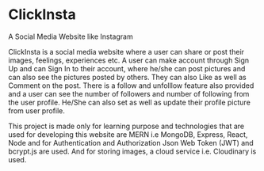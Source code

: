 # ClickInsta
A Social Media Website like Instagram

ClickInsta is a social media website where a user can share or post their images, feelings, experiences etc. A user can make account through Sign Up and can Sign In to their account, where he/she can post pictures and can also see the pictures posted by others. They can also Like as well as Comment on the post. There is a follow and unfolllow feature also provided and a user can see the number of followers and number of following from the user profile. He/She can also set as well as update their profile picture from user profile.

This project is made only for learning purpose and technologies that are used for developing this website are MERN i.e MongoDB, Express, React, Node and for Authentication and Authorization Json Web Token (JWT) and bcrypt.js are used. And for storing images, a cloud service i.e. Cloudinary is used.


